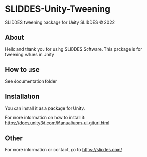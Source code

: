 # SLIDDES-Unity-Tweening
SLIDDES tweening package for Unity
SLIDDES © 2022

## About
Hello and thank you for using SLIDDES Software.
This package is for tweening values in Unity

## How to use
See documentation folder

## Installation
You can install it as a package for Unity.

For more information on how to install it:
https://docs.unity3d.com/Manual/upm-ui-giturl.html

## Other
For more information or contact, go to https://sliddes.com/